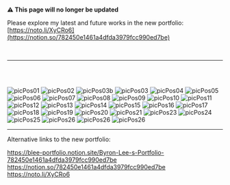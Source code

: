 <br/>

**⚠️ This page will no longer be updated**


Please explore my latest and future works in the new portfolio: [https://noto.li/XyCRo6](https://notion.so/782450e1461a4dfda3979fcc990ed7be)

<br/>

---
<br/>
<br/>

![picPos01](https://github.com/0c3a/a5/blob/main/res/0420/01.png)
![picPos02](https://github.com/0c3a/a5/blob/main/res/0420/02.png)
![picPos03b](https://github.com/0c3a/a5/blob/main/res/tinified/03.png)
![picPos03](https://github.com/0c3a/a5/blob/main/res/0420/04.png)
![picPos04](https://github.com/0c3a/a5/blob/main/res/0420/05.png)
![picPos05](https://github.com/0c3a/a5/blob/main/res/0420/06.png)
![picPos06](https://github.com/0c3a/a5/blob/main/res/0420/07.png)
![picPos07](https://github.com/0c3a/a5/blob/main/res/0420/08.png)
![picPos08](https://github.com/0c3a/a5/blob/main/res/0420/10.png)
![picPos09](https://github.com/0c3a/a5/blob/main/res/0420/11.png)
![picPos10](https://github.com/0c3a/a5/blob/main/res/0420/12.png)
![picPos11](https://github.com/0c3a/a5/blob/main/res/0420/13.png)
![picPos12](https://github.com/0c3a/a5/blob/main/res/0420/14.png)
![picPos13](https://github.com/0c3a/a5/blob/main/res/0420/15.png)
![picPos14](https://github.com/0c3a/a5/blob/main/res/0420/16.png)
![picPos15](https://github.com/0c3a/a5/blob/main/res/0420/18.png)
![picPos16](https://github.com/0c3a/a5/blob/main/res/0420/19.png)
![picPos17](https://github.com/0c3a/a5/blob/main/res/0420/20.png)
![picPos18](https://github.com/0c3a/a5/blob/main/res/0420/21.png)
![picPos19](https://github.com/0c3a/a5/blob/main/res/0420/23.png)
![picPos20](https://github.com/0c3a/a5/blob/main/res/0420/24.png)
![picPos21](https://github.com/0c3a/a5/blob/main/res/0420/25.png)
![picPos23](https://github.com/0c3a/a5/blob/main/res/0420/26.png)
![picPos24](https://github.com/0c3a/a5/blob/main/res/0420/27.png)
![picPos25](https://github.com/0c3a/a5/blob/main/res/0420/28.png)
![picPos26](https://github.com/0c3a/a5/blob/main/res/0420/29.png)
![picPos26](https://github.com/0c3a/a5/blob/main/res/0420/30.png)
![picPos26](https://github.com/0c3a/a5/blob/main/res/0420/99.png)

---

Alternative links to the new portfolio:

https://blee-portfolio.notion.site/Byron-Lee-s-Portfolio-782450e1461a4dfda3979fcc990ed7be
https://notion.so/782450e1461a4dfda3979fcc990ed7be
https://noto.li/XyCRo6
